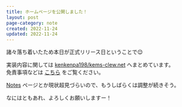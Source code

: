 ```yaml
---
title: ホームページを公開しました！
layout: post
page-category: note
created: 2022-11-24
updated: 2022-11-24
---
```


諸々落ち着いたため本日が正式リリース日ということで😌

実装内容に関しては [kenkenpa198/kems-clew.net](https://github.com/kenkenpa198/kems-clew.net) へまとめています。  
免責事項などは [こちら](/2022/11/22/about.html) をご覧ください。

[Notes](http://localhost:4000/notes.html) ページとか現状超見づらいので、もうしばらくは調整が続きそう。

なにはともあれ、よろしくお願いしますー！
